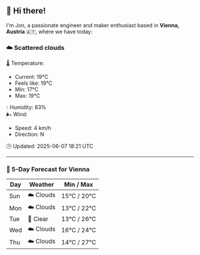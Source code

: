 ## 👋 Hi there!

I'm Jon, a passionate engineer and maker enthusiast based in **Vienna, Austria** 🇦🇹, where we have today:

### ☁️ Scattered clouds 

🌡️ Temperature: 
* Current: 19°C
* Feels like: 19°C
* Min: 17°C 
* Max: 19°C  

💧 Humidity: 83%  
🌬️ Wind: 
* Speed: 4 km/h 
* Direction: N  

🕒 Updated: 2025-06-07 18:21 UTC

---

### 📅 5-Day Forecast for Vienna

| Day | Weather | Min / Max |
|-----|---------|------------|
| Sun | ☁️ Clouds | 15°C / 20°C |
| Mon | ☁️ Clouds | 13°C / 22°C |
| Tue | 🌙 Clear | 13°C / 26°C |
| Wed | ☁️ Clouds | 16°C / 24°C |
| Thu | ☁️ Clouds | 14°C / 27°C |
